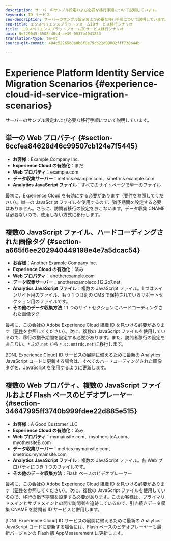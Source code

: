 ```yaml
---
description: サーバーのサンプル設定および必要な移行手順について説明しています。
keywords: ID サービス
seo-description: サーバーのサンプル設定および必要な移行手順について説明しています。
seo-title: エクスペリエンスプラットフォームIDサービス移行シナリオ
title: エクスペリエンスプラットフォームIDサービス移行シナリオ
uuid: 9e229045-6508-48c4-ae39-9537b4941853
translation-type: tm+mt
source-git-commit: 484c52265d8e0b6f0e79cb21d09082fff730a44b

---
```



# Experience Platform Identity Service Migration Scenarios {#experience-cloud-id-service-migration-scenarios}

サーバーのサンプル設定および必要な移行手順について説明しています。

## 単一の Web プロパティ {#section-6ccfea84628d46c99507cb124e7f5445}

* **お客様**：Example Company Inc.
* **Experience Cloud の有効化**：まだ
* **Web プロパティ**：example.com
* **データ収集サーバー**：metrics.example.com、smetrics.example.com
* **Analytics JavaScript ファイル**：すべてのサイトページで単一のファイル

最初に、Experience Cloud を有効にする必要があります（[要件](../../reference/requirements.md)を参照してください）。単一の JavaScript ファイルを使用するので、猶予期間を設定する必要はありません。さらに、訪問者移行の設定をおこないます。データ収集 CNAME は必要ないので、使用しない方式に移行します。

## 複数の JavaScript ファイル、ハードコーディングされた画像タグ {#section-a665f6ee202940449198e4e7a5dcac54}

* **お客様**：Another Example Company Inc.
* **Experience Cloud の有効化**：済み
* **Web プロパティ**：anotherexample.com
* **データ収集サーバー**：anotherexampleco.112.2o7.net
* **Analytics JavaScript ファイル**：複数の JavaScript ファイル。1 つはメインサイト用のファイル、もう 1 つは別の CMS で保持されているサポートセクション用のファイルです。
* **その他のデータ収集方法**：1 つのサイトセクションにハードコーディングされた画像タグ

最初に、この会社の Adobe Experience Cloud 組織 ID を見つける必要があります（[要件](../../reference/requirements.md)を参照してください）。次に、複数の JavaScript ファイルを使用しているので、移行の猶予期間を設定する必要があります。また、訪問者移行の設定をおこない、`*.2o7.net` から `*.sc.omtrdc.net` に移行します。

[!DNL Experience Cloud] ID サービスの展開に備えるために最新の Analytics JavaScript コードに更新する場合は、すべてのハードコーディングされた画像タグを、JavaScript を使用するように更新します。

## 複数の Web プロパティ、複数の JavaScript ファイルおよび Flash ベースのビデオプレーヤー {#section-34647995ff3740b999fdee22d885e515}

* **お客様**：A Good Customer LLC
* **Experience Cloud の有効化**：済み
* **Web プロパティ**：mymainsite.com、myothersiteA.com、myothersiteB.com
* **データ収集サーバー**：metrics.mymainsite.com、smetrics.mymainsite.com
* **Analytics JavaScript ファイル**：複数の JavaScript ファイル。各 Web プロパティにつき 1 つのファイルです。
* **その他のデータ収集方法**：Flash ベースのビデオプレーヤー

最初に、この会社の Adobe Experience Cloud 組織 ID を見つける必要があります（[要件](../../reference/requirements.md)を参照してください）。次に、複数の JavaScript ファイルを使用しているので、移行の猶予期間を設定する必要があります。このお客様は、プライマリドメインとサブドメインとの間で訪問者を追跡しているので、引き続きデータ収集 CNAME を訪問者 ID サービスと併用します。

[!DNL Experience Cloud] ID サービスの展開に備えるために最新の Analytics JavaScript コードに更新する場合には、Flash ベースのビデオプレーヤーも最新バージョンの Flash 版 AppMeasurement に更新します。
